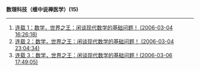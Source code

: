 **数理科技（缠中说禅医学）(15)**

---

1. [连载 1：数学，世界之王：闲谈现代数学的基础问题！ (2006-03-04 16:26:18)](https://chzh1019.github.io/chzhshch/067/)
2. [连载 2：数学，世界之王：闲谈现代数学的基础问题！ (2006-03-04 23:04:34)](https://chzh1019.github.io/chzhshch/068/)
3. [连载 3：数学，世界之王：闲谈现代数学的基础问题！(2006-03-06 17:49:05)](https://chzh1019.github.io/chzhshch/075/)